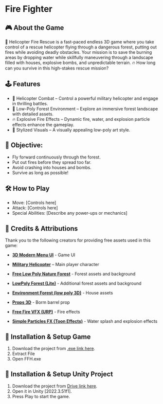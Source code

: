 # Fire Fighter

## 🎮 About the Game

🚁 Helicopter Fire Rescue is a fast-paced endless 3D game where you take control of a rescue helicopter flying through a dangerous forest, putting out fires while avoiding deadly obstacles. Your mission is to save the burning areas by dropping water while skillfully maneuvering through a landscape filled with houses, explosive bombs, and unpredictable terrain.
🔥 How long can you survive in this high-stakes rescue mission?

## 🕹️ Features

- 🚁 Helicopter Combat – Control a powerful military helicopter and engage in thrilling battles.
- 🌲 Low-Poly Forest Environment – Explore an immersive forest landscape with detailed assets.
- 🔥 Explosive Fire Effects – Dynamic fire, water, and explosion particle effects enhance the gameplay.
- 🎨 Stylized Visuals – A visually appealing low-poly art style.

## 🎯 Objective:

- Fly forward continuously through the forest.
- Put out fires before they spread too far.
- Avoid crashing into houses and bombs.
- Survive as long as possible!

## 🛠️ How to Play

- Move: [Controls here]
- Attack: [Controls here]
- Special Abilities: [Describe any power-ups or mechanics]

## 📜 Credits & Attributions

Thank you to the following creators for providing free assets used in this game:

- [**3D Modern Menu UI**](https://assetstore.unity.com/packages/tools/gui/3d-modern-menu-ui-116144) - Game UI

- [**Military Helicopter**](https://assetstore.unity.com/packages/3d/vehicles/air/military-helicopter-3922) – Main player character

- [**Free Low Poly Nature Forest**](https://assetstore.unity.com/search#q=forest%20low%20poly) - Forest assets and background

- [**LowPoly Forest (Lite)**](https://assetstore.unity.com/packages/3d/vegetation/lowpoly-forest-lite-291277) - Additional forest assets and background

- [**Environment Forest (low poly 3D)**](https://assetstore.unity.com/packages/3d/environments/environment-forest-low-poly-3d-295608) - House assets

- [**Props 3D**](https://assetstore.unity.com/packages/3d/props/props-3d-221035) - Borm barrel prop

- [**Free Fire VFX (URP)**](https://assetstore.unity.com/packages/vfx/particles/fire-explosions/free-fire-vfx-urp-266226) - Fire effects

- [**Simple Particles FX (Toon Effects)**](https://assetstore.unity.com/packages/vfx/particles/simple-particles-fx-toon-effects-244171) - Water splash and explosion effects

## 🚀 Installation & Setup Game

1. Download the project from [.exe link here](https://github.com/Jakkarin-Promsee/FireFighter).
2. Extract File
3. Open FFH.exe

## 🚀 Installation & Setup Unity Project

1. Download the project from [Drive link here](https://drive.google.com/file/d/1NM40TZmwzREKyqMfV-RoobIqByqmnkLf/view?usp=drive_link).
2. Open it in Unity [2022.3.51f1].
3. Press Play to start the game.
